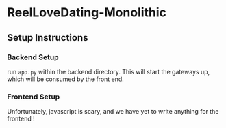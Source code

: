 # ReelLoveDating-Monolithic

## Setup Instructions

### Backend Setup
run `app.py` within the backend directory. This will start the gateways up, which will be consumed by the front end.

### Frontend Setup
Unfortunately, javascript is scary, and we have yet to write anything for the frontend !

